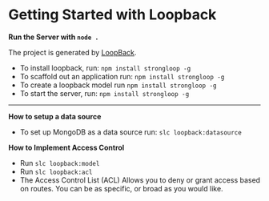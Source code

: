 # Getting Started with Loopback

**Run the Server with ```node .```**

The project is generated by [LoopBack](http://loopback.io).

* To install loopback, run: ```npm install strongloop -g```
* To scaffold out an application run: ```npm install strongloop -g```
* To create a loopback model run ```npm install strongloop -g```
* To start the server, run: ```npm install strongloop -g```

-----

**How to setup a data source**
* To set up MongoDB as a data source run: ```slc loopback:datasource```
     
**How to Implement Access Control**
* Run ```slc loopback:model```
* Run ```slc loopback:acl```
* The Access Control List (ACL) Allows you to deny or grant access based on routes. You can be as specific, or broad as you would like.
